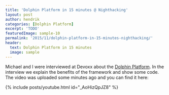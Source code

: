 ```yaml
---
title: 'Dolphin Platform in 15 minutes @ Nighthacking'
layout: post
author: hendrik
categories: [Dolphin Platform]
excerpt: 'TODO'
featuredImage: sample-10
permalink: '2015/11/dolphin-platform-in-15-minutes-nighthacking/'
header:
  text: Dolphin Platform in 15 minutes
  image: sample
---
```

Michael and I were interviewed at Devoxx about the [Dolphin Platform](http://www.dolphin-platform.io). In the interview we explain the benefits of the framework and show some code. The video was uploaded some minutes ago and you can find it here:

{% include posts/youtube.html id="_AoHizQpJZ8" %}
